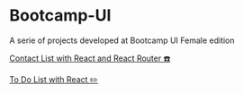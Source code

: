 # Bootcamp-UI

A serie of projects developed  at Bootcamp UI Female edition

[Contact List with React and React Router ☎️](https://build-zzsibvzjfq.now.sh/)


[To Do List with React ✏️](https://todo-list-zgrniqxdyl.now.sh/)
